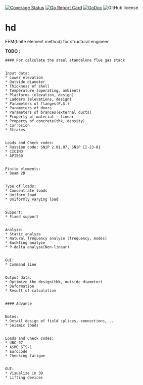 [![Coverage Status](https://coveralls.io/repos/github/Konstantin8105/hd/badge.svg?branch=master)](https://coveralls.io/github/Konstantin8105/hd?branch=master)
[![Go Report Card](https://goreportcard.com/badge/github.com/Konstantin8105/hd)](https://goreportcard.com/report/github.com/Konstantin8105/hd)
[![GoDoc](https://godoc.org/github.com/Konstantin8105/hd?status.svg)](https://godoc.org/github.com/Konstantin8105/hd)
![GitHub license](https://img.shields.io/badge/license-MIT-blue.svg)

# hd

FEM(finite element method) for structural engineer

**TODO :**
```
#### For calculate the steel standalone flue gas stack


Input data:
* Lower elevation
* Outside diameter
* Thickness of shell
* Temperature (operating, ambient)
* Platforms (elevation, design)
* Ladders (elevations, design)
* Parameters of flanges(F.S.)
* Parameters of doors
* Parameters of brances(external ducts)
* Property of material - linear
* Property of concrete(thk, density)
* Corrosion
* Strakes


Loads and Check codes:
* Russian code: SNiP 2.01.07, SNiP II-23-81
* CICIND
* API560


Finite elements:
* Beam 2D


Type of loads:
* Concentrate loads
* Uniform load
* Uniformly varying load


Support:
* Fixed support


Analyze:
* Static analyze
* Natural frequency analyze (frequency, modes)
* Buckling analyze
* P-delta analyse(Non-linear)


GUI:
* Command line


Output data:
* Optimize the design(thk, outside diameter)
* Deformation
* Result of calculation


#### Advance


Notes:
* Detail design of field splices, connections,...
* Seismic loads


Loads and Check codes:
* UBC-97
* ASME STS-1
* Eurocode
* Checking fatigue


GUI:
* Visualize in 3D
* Lifting devices
```
